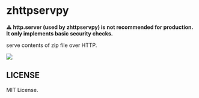 # zhttpservpy

**⚠️ http.server (used by zhttpservpy) is not recommended for production. It only implements basic security checks.**

serve contents of zip file over HTTP.

![](https://i.gyazo.com/74b2832a018060b6013e35758c5b7708.png)

## LICENSE

MIT License.